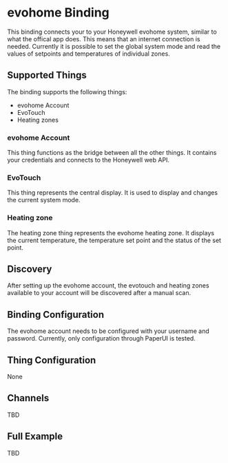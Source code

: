 # evohome Binding

This binding connects your to your Honeywell evohome system, similar to what the offical app does. This means that an internet connection is needed. Currently it is possible to set the global system mode and read the values of setpoints and temperatures of individual zones.

## Supported Things

The binding supports the following things:

* evohome Account
* EvoTouch
* Heating zones

### evohome Account

This thing functions as the bridge between all the other things. It contains your credentials and connects to the Honeywell web API. 

### EvoTouch

This thing represents the central display. It is used to display and changes the current system mode.

### Heating zone

The heating zone thing represents the evohome heating zone. It displays the current temperature, the temperature set point and the status of the set point. 

## Discovery

After setting up the evohome account, the evotouch and heating zones available to your account will be discovered after a manual scan.


## Binding Configuration

The evohome account needs to be configured with your username and password. Currently, only configuration through PaperUI is tested.

## Thing Configuration

None

## Channels

TBD

## Full Example

TBD

